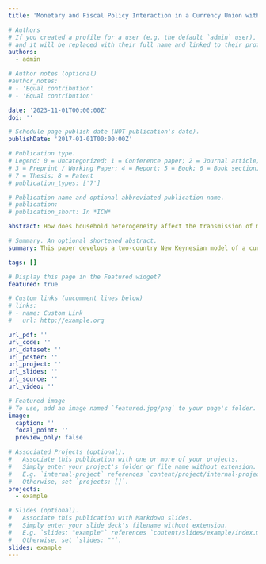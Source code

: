 ```yaml
---
title: 'Monetary and Fiscal Policy Interaction in a Currency Union with Heterogeneous Agents'

# Authors
# If you created a profile for a user (e.g. the default `admin` user), write the username (folder name) here
# and it will be replaced with their full name and linked to their profile.
authors:
  - admin

# Author notes (optional)
#author_notes:
# - 'Equal contribution' 
# - 'Equal contribution'

date: '2023-11-01T00:00:00Z'
doi: ''

# Schedule page publish date (NOT publication's date).
publishDate: '2017-01-01T00:00:00Z'

# Publication type.
# Legend: 0 = Uncategorized; 1 = Conference paper; 2 = Journal article;
# 3 = Preprint / Working Paper; 4 = Report; 5 = Book; 6 = Book section;
# 7 = Thesis; 8 = Patent
# publication_types: ['7']

# Publication name and optional abbreviated publication name.
# publication: 
# publication_short: In *ICW*

abstract: How does household heterogeneity affect the transmission of macroeconomic shocks and the interaction of fiscal and monetary policy in a currency union? This paper develops a two-country New Keynesian model of a currency union with household heterogeneity. Member countries are subject to a union-wide monetary policy, but differ in the degree of households heterogeneity and feature sovereign fiscal authorities with counter-cyclical stabilization objectives. The framework provides novel evidence of changes in the response to shocks, both quantitatively and qualitatively, as well as profound policy implications and spillover effects when household heterogeneity is taken into account. The effects of monetary policy and cost-push shocks are significantly amplified. A union-wide productivity shock results in a pronounced economic boom requiring fiscal and monetary policy contractions. In stark contrast to the representative agents literature, a domestic fiscal policy shock has the effect of crowding in private consumption. The existence of Keynesian households in one country of the currency union also results in profound spillover effects to other countries transmitted through the trade of goods and a terms-of-trade channel. Countries with lower proportions of Keynesian households inherit the amplification caused by hand-to-mouth households in other countries. The magnitude of spillover effects tends to increase with the degree of trade openness of the economies.

# Summary. An optional shortened abstract.
summary: This paper develops a two-country New Keynesian model of a currency union with households heterogeneity. Member countries are subject to a union-wide monetary policy, but differ in the degree of households heterogeneity and feature sovereign fiscal authorities with counter-cyclical stabilization objectives. The framework provides novel evidence of changes in the response to shocks, both quantitatively and qualitatively, as well as profound policy implications and spillover effects when household heterogeneity is taken into account.

tags: []

# Display this page in the Featured widget?
featured: true

# Custom links (uncomment lines below)
# links:
# - name: Custom Link
#   url: http://example.org

url_pdf: ''
url_code: ''
url_dataset: ''
url_poster: ''
url_project: ''
url_slides: ''
url_source: ''
url_video: ''

# Featured image
# To use, add an image named `featured.jpg/png` to your page's folder.
image:
  caption: ''
  focal_point: ''
  preview_only: false

# Associated Projects (optional).
#   Associate this publication with one or more of your projects.
#   Simply enter your project's folder or file name without extension.
#   E.g. `internal-project` references `content/project/internal-project/index.md`.
#   Otherwise, set `projects: []`.
projects:
  - example

# Slides (optional).
#   Associate this publication with Markdown slides.
#   Simply enter your slide deck's filename without extension.
#   E.g. `slides: "example"` references `content/slides/example/index.md`.
#   Otherwise, set `slides: ""`.
slides: example
---
```

